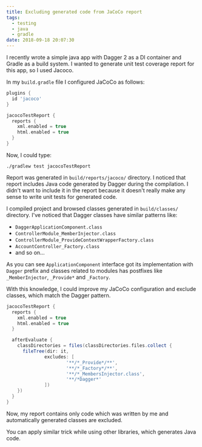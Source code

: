 ```yaml
---
title: Excluding generated code from JaCoCo report
tags:
  - testing
  - java
  - gradle
date: 2018-09-18 20:07:30
---
```



I recently wrote a simple java app with Dagger 2 as a DI container and Gradle as a build system. I wanted to generate unit test coverage report for this app, so I used Jacoco.

In my `build.gradle` file I configured JaCoCo as follows:

```gradle
plugins {
  id 'jacoco'
}

jacocoTestReport {
  reports {
    xml.enabled = true
    html.enabled = true
  }
}
```

Now, I could type:

```
./gradlew test jacocoTestReport
```

Report was generated in `build/reports/jacoco/` directory. I noticed that report includes Java code generated by Dagger during the compilation. I didn't want to include it in the report because it doesn't really make any sense to write unit tests for generated code.

I compiled project and browsed classes generated in `build/classes/` directory. I've noticed that Dagger classes have similar patterns like:
- `DaggerApplicationComponent.class`
- `ControllerModule_MemberInjector.class`
- `ControllerModule_ProvideContextWrapperFactory.class`
- `AccountController_Factory.class`
- and so on...

As you can see `ApplicationComponent` interface got its implementation with `Dagger` prefix and classes related to modules has postfixes like `_MemberInjector`, `_Provide*` and `_Factory`.

With this knowledge, I could improve my JaCoCo configuration and exclude classes, which match the Dagger pattern.

```gradle
jacocoTestReport {
  reports {
    xml.enabled = true
    html.enabled = true
  }

  afterEvaluate {
    classDirectories = files(classDirectories.files.collect {
      fileTree(dir: it,
              excludes: [
                      '**/*_Provide*/**',
                      '**/*_Factory*/**',
                      '**/*_MembersInjector.class',
                      '**/*Dagger*'
              ])
    })
  }
}
```

Now, my report contains only code which was written by me and automatically generated classes are excluded.

You can apply similar trick while using other libraries, which generates Java code.
